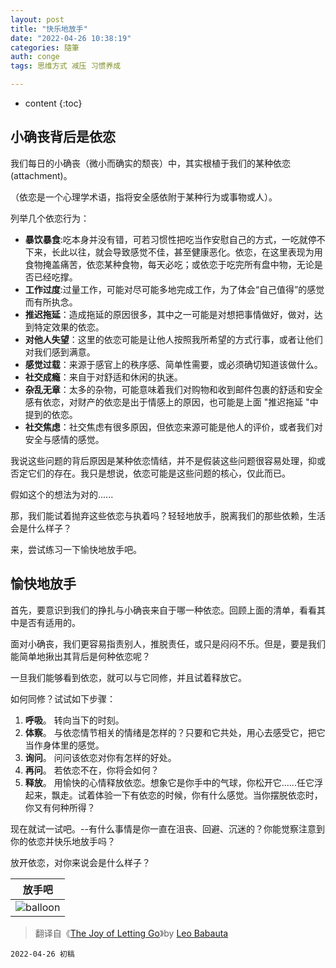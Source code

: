 ```yaml
---
layout: post
title: "快乐地放手"
date: "2022-04-26 10:38:19"
categories: 隨筆
auth: conge
tags: 思维方式 减压 习惯养成

---
```

* content
{:toc}

## 小确丧背后是依恋

我们每日的小确丧（微小而确实的颓丧）中，其实根植于我们的某种依恋(attachment)。

（依恋是一个心理学术语，指将安全感依附于某种行为或事物或人）。

列举几个依恋行为：

* __暴饮暴食__:吃本身并没有错，可若习惯性把吃当作安慰自己的方式，一吃就停不下来，长此以往，就会导致感觉不佳，甚至健康恶化。依恋，在这里表现为用食物掩盖痛苦，依恋某种食物，每天必吃；或依恋于吃完所有盘中物，无论是否已经吃撑。
* __工作过度__:过量工作，可能对尽可能多地完成工作，为了体会“自己值得”的感觉而有所执念。
* __推迟拖延__：造成拖延的原因很多，其中之一可能是对想把事情做好，做对，达到特定效果的依恋。
* __对他人失望__：这里的依恋可能是让他人按照我所希望的方式行事，或者让他们对我们感到满意。
* __感觉过载__：来源于感官上的秩序感、简单性需要，或必须确切知道该做什么。
* __社交成瘾__：来自于对舒适和休闲的执迷。
* __杂乱无章__：太多的杂物，可能意味着我们对购物和收到邮件包裹的舒适和安全感有依恋，对财产的依恋是出于情感上的原因，也可能是上面 "推迟拖延 "中提到的依恋。
* __社交焦虑__：社交焦虑有很多原因，但依恋来源可能是他人的评价，或者我们对安全与感情的感觉。

我说这些问题的背后原因是某种依恋情结，并不是假装这些问题很容易处理，抑或否定它们的存在。我只是想说，依恋可能是这些问题的核心，仅此而已。

假如这个的想法为对的......




那，我们能试着抛弃这些依恋与执着吗？轻轻地放手，脱离我们的那些依赖，生活会是什么样子？

来，尝试练习一下愉快地放手吧。

## 愉快地放手

首先，要意识到我们的挣扎与小确丧来自于哪一种依恋。回顾上面的清单，看看其中是否有适用的。

面对小确丧，我们更容易指责别人，推脱责任，或只是闷闷不乐。但是，要是我们能简单地揪出其背后是何种依恋呢？

一旦我们能够看到依恋，就可以与它同修，并且试着释放它。

如何同修？试试如下步骤：

1. __呼吸__。 转向当下的时刻。
2. __体察__。 与依恋情节相关的情绪是怎样的？只要和它共处，用心去感受它，把它当作身体里的感觉。
3. __询问__。 问问该依恋对你有怎样的好处。
4. __再问__。 若依恋不在，你将会如何？
5. __释放__。 用愉快的心情释放依恋。想象它是你手中的气球，你松开它......任它浮起来，飘走。试着体验一下有依恋的时候，你有什么感觉。当你摆脱依恋时，你又有何种所得？

现在就试一试吧。--有什么事情是你一直在沮丧、回避、沉迷的？你能觉察注意到你的依恋并快乐地放手吗？

放开依恋，对你来说会是什么样子？

|放手吧|
|----|
| ![balloon](https://s2.loli.net/2022/04/27/gkCaocUJp3sud4i.jpg)|


> 翻译自《[The Joy of Letting Go](https://zenhabits.net/joyfully/)》by [Leo Babauta](https://leobabauta.com/)
```
2022-04-26 初稿
```
